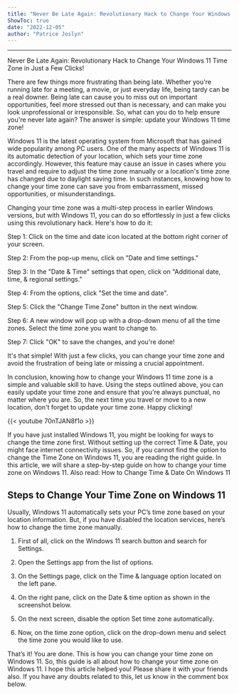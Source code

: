 ```yaml
---
title: "Never Be Late Again: Revolutionary Hack to Change Your Windows 11 Time Zone in Just a Few Clicks!"
ShowToc: true 
date: "2022-12-05"
author: "Patrice Joslyn"
---
```

*****
Never Be Late Again: Revolutionary Hack to Change Your Windows 11 Time Zone in Just a Few Clicks!

There are few things more frustrating than being late. Whether you're running late for a meeting, a movie, or just everyday life, being tardy can be a real downer. Being late can cause you to miss out on important opportunities, feel more stressed out than is necessary, and can make you look unprofessional or irresponsible. So, what can you do to help ensure you're never late again? The answer is simple: update your Windows 11 time zone!

Windows 11 is the latest operating system from Microsoft that has gained wide popularity among PC users. One of the many aspects of Windows 11 is its automatic detection of your location, which sets your time zone accordingly. However, this feature may cause an issue in cases where you travel and require to adjust the time zone manually or a location's time zone has changed due to daylight saving time. In such instances, knowing how to change your time zone can save you from embarrassment, missed opportunities, or misunderstandings.

Changing your time zone was a multi-step process in earlier Windows versions, but with Windows 11, you can do so effortlessly in just a few clicks using this revolutionary hack. Here's how to do it:

Step 1: Click on the time and date icon located at the bottom right corner of your screen. 

Step 2: From the pop-up menu, click on "Date and time settings."

Step 3: In the "Date & Time" settings that open, click on "Additional date, time, & regional settings."

Step 4: From the options, click "Set the time and date".

Step 5: Click the "Change Time Zone" button in the next window.

Step 6: A new window will pop up with a drop-down menu of all the time zones. Select the time zone you want to change to.

Step 7: Click "OK" to save the changes, and you're done!

It's that simple! With just a few clicks, you can change your time zone and avoid the frustration of being late or missing a crucial appointment.

In conclusion, knowing how to change your Windows 11 time zone is a simple and valuable skill to have. Using the steps outlined above, you can easily update your time zone and ensure that you're always punctual, no matter where you are. So, the next time you travel or move to a new location, don't forget to update your time zone. Happy clicking!

{{< youtube 70nTJAN8f1o >}} 



If you have just installed Windows 11, you might be looking for ways to change the time zone first. Without setting up the correct Time & Date, you might face internet connectivity issues.
So, if you cannot find the option to change the Time Zone on Windows 11, you are reading the right guide. In this article, we will share a step-by-step guide on how to change your time zone on Windows 11.
Also read: How to Change Time & Date On Windows 11

 
## Steps to Change Your Time Zone on Windows 11


Usually, Windows 11 automatically sets your PC’s time zone based on your location information. But, if you have disabled the location services, here’s how to change the time zone manually.
1. First of all, click on the Windows 11 search button and search for Settings.
2. Open the Settings app from the list of options.

3. On the Settings page, click on the Time & language option located on the left pane.

4. On the right pane, click on the Date & time option as shown in the screenshot below.

5. On the next screen, disable the option Set time zone automatically.

6. Now, on the time zone option, click on the drop-down menu and select the time zone you would like to use.

That’s it! You are done. This is how you can change your time zone on Windows 11.
So, this guide is all about how to change your time zone on Windows 11. I hope this article helped you! Please share it with your friends also. If you have any doubts related to this, let us know in the comment box below.





